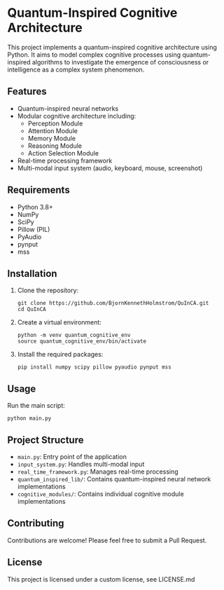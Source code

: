 # Quantum-Inspired Cognitive Architecture

This project implements a quantum-inspired cognitive architecture using Python. It aims to model complex cognitive processes using quantum-inspired algorithms to investigate the emergence of consciousness or intelligence as a complex system phenomenon.

## Features

- Quantum-inspired neural networks
- Modular cognitive architecture including:
  - Perception Module
  - Attention Module
  - Memory Module
  - Reasoning Module
  - Action Selection Module
- Real-time processing framework
- Multi-modal input system (audio, keyboard, mouse, screenshot)

## Requirements

- Python 3.8+
- NumPy
- SciPy
- Pillow (PIL)
- PyAudio
- pynput
- mss

## Installation

1. Clone the repository:
   ```
   git clone https://github.com/BjornKennethHolmstrom/QuInCA.git
   cd QuInCA
   ```

2. Create a virtual environment:
   ```
   python -m venv quantum_cognitive_env
   source quantum_cognitive_env/bin/activate
   ```

3. Install the required packages:
   ```
   pip install numpy scipy pillow pyaudio pynput mss
   ```

## Usage

Run the main script:

```
python main.py
```

## Project Structure

- `main.py`: Entry point of the application
- `input_system.py`: Handles multi-modal input
- `real_time_framework.py`: Manages real-time processing
- `quantum_inspired_lib/`: Contains quantum-inspired neural network implementations
- `cognitive_modules/`: Contains individual cognitive module implementations

## Contributing

Contributions are welcome! Please feel free to submit a Pull Request.

## License

This project is licensed under a custom license, see LICENSE.md


